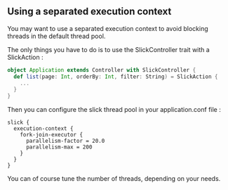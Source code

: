 ## Using a separated execution context

You may want to use a separated execution context to avoid blocking threads in the default thread pool.

The only things you have to do is to use the SlickController trait with a SlickAction : 

```scala
object Application extends Controller with SlickController { 
  def list(page: Int, orderBy: Int, filter: String) = SlickAction {
    ...
  }
}
```

Then you can configure the slick thread pool in your application.conf file : 

```
slick {
  execution-context {
    fork-join-executor {
      parallelism-factor = 20.0
      parallelism-max = 200
    }
  }
}
```

You can of course tune the number of threads, depending on your needs.